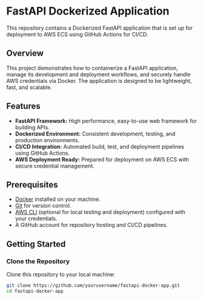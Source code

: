 # FastAPI Dockerized Application

This repository contains a Dockerized FastAPI application that is set up for deployment to AWS ECS using GitHub Actions for CI/CD.

## Overview

This project demonstrates how to containerize a FastAPI application, manage its development and deployment workflows, and securely handle AWS credentials via Docker. The application is designed to be lightweight, fast, and scalable.

## Features

- **FastAPI Framework:** High performance, easy-to-use web framework for building APIs.
- **Dockerized Environment:** Consistent development, testing, and production environments.
- **CI/CD Integration:** Automated build, test, and deployment pipelines using GitHub Actions.
- **AWS Deployment Ready:** Prepared for deployment on AWS ECS with secure credential management.

## Prerequisites

- [Docker](https://docs.docker.com/get-docker/) installed on your machine.
- [Git](https://git-scm.com/downloads) for version control.
- [AWS CLI](https://aws.amazon.com/cli/) (optional for local testing and deployment) configured with your credentials.
- A GitHub account for repository hosting and CI/CD pipelines.

## Getting Started

### Clone the Repository

Clone this repository to your local machine:

```bash
git clone https://github.com/yourusername/fastapi-docker-app.git
cd fastapi-docker-app
```

